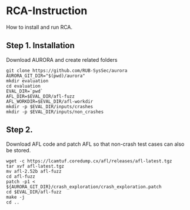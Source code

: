 # RCA-Instruction
How to install and run RCA.

## Step 1. Installation

Download AURORA and create related folders
```
git clone https://github.com/RUB-SysSec/aurora
AURORA_GIT_DIR="$(pwd)/aurora"
mkdir evaluation
cd evaluation
EVAL_DIR=`pwd`
AFL_DIR=$EVAL_DIR/afl-fuzz
AFL_WORKDIR=$EVAL_DIR/afl-workdir
mkdir -p $EVAL_DIR/inputs/crashes
mkdir -p $EVAL_DIR/inputs/non_crashes
```

## Step 2.
Download AFL code and patch AFL so that non-crash test cases can also be stored.

```
wget -c https://lcamtuf.coredump.cx/afl/releases/afl-latest.tgz
tar xvf afl-latest.tgz
mv afl-2.52b afl-fuzz
cd afl-fuzz
patch -p1 < ${AURORA_GIT_DIR}/crash_exploration/crash_exploration.patch
cd $EVAL_DIR/afl-fuzz
make -j
cd ..
```




